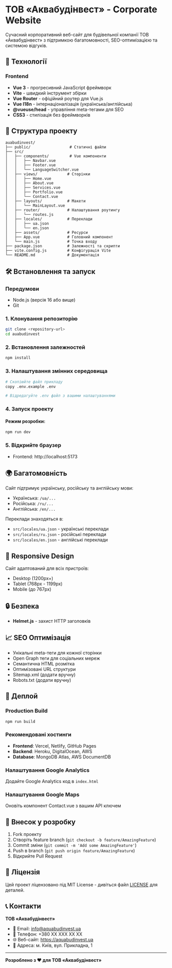 # ТОВ «Аквабудінвест» - Corporate Website

Сучасний корпоративний веб-сайт для будівельної компанії ТОВ «Аквабудінвест» з підтримкою багатомовності, SEO-оптимізацією та системою відгуків.

## 🚀 Технології

### Frontend
- **Vue 3** - прогресивний JavaScript фреймворк
- **Vite** - швидкий інструмент збірки
- **Vue Router** - офіційний роутер для Vue.js
- **Vue I18n** - інтернаціоналізація (українська/англійська)
- **@vueuse/head** - управління meta-тегами для SEO
- **CSS3** - стилізація без фреймворків


## 📁 Структура проекту

```
auabudinvest/
├── public/                 # Статичні файли
├── src/
│   ├── components/         # Vue компоненти
│   │   ├── Navbar.vue
│   │   ├── Footer.vue
│   │   └── LanguageSwitcher.vue
│   ├── views/             # Сторінки
│   │   ├── Home.vue
│   │   ├── About.vue
│   │   ├── Services.vue
│   │   ├── Portfolio.vue
│   │   └── Contact.vue
│   ├── layouts/           # Макети
│   │   └── MainLayout.vue
│   ├── router/            # Налаштування роутингу
│   │   └── routes.js
│   ├── locales/           # Переклади
│   │   ├── ua.json
│   │   └── en.json
│   ├── assets/            # Ресурси
│   ├── App.vue            # Головний компонент
│   └── main.js            # Точка входу
├── package.json           # Залежності та скрипти
├── vite.config.js         # Конфігурація Vite
└── README.md              # Документація
```

## 🛠️ Встановлення та запуск

### Передумови
- Node.js (версія 16 або вище)
- Git

### 1. Клонування репозиторію
```bash
git clone <repository-url>
cd auabudinvest
```

### 2. Встановлення залежностей
```bash
npm install
```

### 3. Налаштування змінних середовища
```bash
# Скопіюйте файл прикладу
copy .env.example .env

# Відредагуйте .env файл з вашими налаштуваннями
```

### 4. Запуск проекту

#### Режим розробки:
```bash
npm run dev
```

### 5. Відкрийте браузер
- Frontend: http://localhost:5173

## 🌍 Багатомовність

Сайт підтримує українську, російську та англійську мови:
- Українська: `/ua/...`
- Російська: `/ru/...`
- Англійська: `/en/...`

Переклади знаходяться в:
- `src/locales/ua.json` - українські переклади
- `src/locales/ru.json` - російські переклади
- `src/locales/en.json` - англійські переклади

## 📱 Responsive Design

Сайт адаптований для всіх пристроїв:
- Desktop (1200px+)
- Tablet (768px - 1199px)
- Mobile (до 767px)

## 🔒 Безпека

- **Helmet.js** - захист HTTP заголовків

## 📈 SEO Оптимізація

- Унікальні meta-теги для кожної сторінки
- Open Graph теги для соціальних мереж
- Семантична HTML розмітка
- Оптимізовані URL структури
- Sitemap.xml (додати вручну)
- Robots.txt (додати вручну)

## 🚀 Деплой

### Production Build
```bash
npm run build
```

### Рекомендовані хостинги
- **Frontend**: Vercel, Netlify, GitHub Pages
- **Backend**: Heroku, DigitalOcean, AWS
- **Database**: MongoDB Atlas, AWS DocumentDB

### Налаштування Google Analytics
Додайте Google Analytics код в `index.html`

### Налаштування Google Maps
Оновіть компонент Contact.vue з вашим API ключем

## 🤝 Внесок у розробку

1. Fork проекту
2. Створіть feature branch (`git checkout -b feature/AmazingFeature`)
3. Commit зміни (`git commit -m 'Add some AmazingFeature'`)
4. Push в branch (`git push origin feature/AmazingFeature`)
5. Відкрийте Pull Request

## 📄 Ліцензія

Цей проект ліцензовано під MIT License - дивіться файл [LICENSE](LICENSE) для деталей.

## 📞 Контакти

**ТОВ «Аквабудінвест»**
- 📧 Email: info@aquabudinvest.ua
- 📱 Телефон: +380 XX XXX XX XX
- 🌐 Веб-сайт: https://aquabudinvest.ua
- 📍 Адреса: м. Київ, вул. Прикладна, 1

---

**Розроблено з ❤️ для ТОВ «Аквабудінвест»**